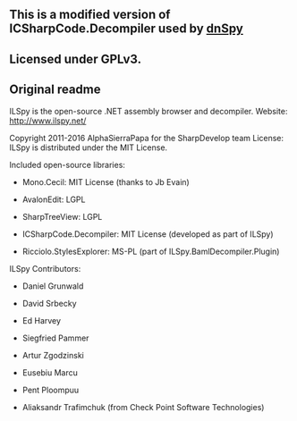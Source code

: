 This is a modified version of ICSharpCode.Decompiler used by [dnSpy](https://github.com/0xd4d/dnSpy)
----------------------------------------------------------------------------------------------------

Licensed under GPLv3.
---------------------



Original readme
---------------


ILSpy is the open-source .NET assembly browser and decompiler.
Website: http://www.ilspy.net/

Copyright 2011-2016 AlphaSierraPapa for the SharpDevelop team
License: ILSpy is distributed under the MIT License.

Included open-source libraries:

  * Mono.Cecil: MIT License (thanks to Jb Evain)

  * AvalonEdit: LGPL

  * SharpTreeView: LGPL

  * ICSharpCode.Decompiler: MIT License (developed as part of ILSpy)

  * Ricciolo.StylesExplorer: MS-PL (part of ILSpy.BamlDecompiler.Plugin)


ILSpy Contributors:

  * Daniel Grunwald
	
  * David Srbecky
	
  * Ed Harvey
	
  * Siegfried Pammer
	
  * Artur Zgodzinski
	
  * Eusebiu Marcu
	
  * Pent Ploompuu
	
  * Aliaksandr Trafimchuk (from Check Point Software Technologies)
